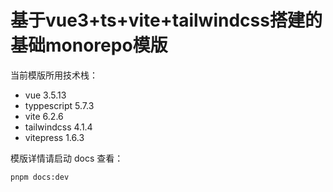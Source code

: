 # 基于vue3+ts+vite+tailwindcss搭建的基础monorepo模版

当前模版所用技术栈：
- vue 3.5.13
- typpescript 5.7.3
- vite 6.2.6
- tailwindcss 4.1.4
- vitepress 1.6.3

模版详情请启动 docs 查看：
```shell
pnpm docs:dev
```
